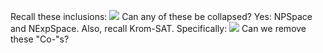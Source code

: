 Recall these inclusions:
![](Pasted%20image%2020231204160635.png)
Can any of these be collapsed? Yes: NPSpace and NExpSpace.
Also, recall Krom-SAT. Specifically:
![](Pasted%20image%2020231204160830.png)
Can we remove these "Co-"s?
